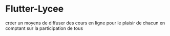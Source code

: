 # Flutter-Lycee
créer un moyens de diffuser des cours en ligne pour le plaisir de chacun en comptant sur la participation de tous

